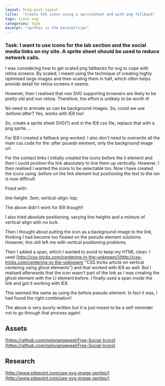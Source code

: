 ```yaml
---
layout: blog-post-layout
title:  "Create SVG icons using a spritesheet and with png fallback"
tags: icons svg
categories: task
excerpt: "<p>This is the excerpt!</p>"
---
```


### Task: I want to use icons for the lab section and the social media links on my site. A sprite sheet should be used to reduce network calls.

I was considering how to get scaled png fallbacks for svg to cope with retina screens. By scaled, I meant using the technique of creating highly optimised large images and then scaling them in half, which often helps  provide detail for retina screens it seems.

However, then I realised that non SVG supporting browsers are likely to be pretty old and non retina. Therefore, the effort is unlikely to be worth it!

No need to animate so can be background images. So, could we use :before/:after? Yes, works with IE8 too!

So, create a sprite sheet SVG(?) and in the IE8 css file, replace that with a png sprite....

For IE8 I created a fallback png worked. I also don't need to overwrite all the main css code for the :after psuedo element, only the background image url.

For the contact links I initially created the icons before the li element and then I could position the link absolutely to line them up vertically. However, I then realised I wanted the icons to be selectable too. Now I have created the icons using :before on the link element but positioning the text to the ion is now difficult.

Fixed with:

line-height: 3em;
vertical-align: top;

The above didn't work for IE8 though!!

I also tried absolute positioning, varying line heights and a mixture of vertical-align with no luck.

Then I thought about putting the icon as a background-image to the link, thinking I had become too fixated on the pseudo element solutions. However, this still left me with vertical positioning problems.

Then I added a span, which I wanted to avoid to keep my HTML clean. I used [http://css-tricks.com/centering-in-the-unknown/](http://css-tricks.com/centering-in-the-unknown/ "CSS tricks article on vertical centering using ghost elements") and that worked with IE8 as well. But I realised afterwards that the icon wasn't part of the link as I was creating the ghost element with the LI element:before. I finally used a span inside the link and got it working with IE8.

This seemed the same as using the before pseudo element. In fact it was, I had found the right combination!

The above is very poorly written but it is just meant to be a self-reminder not to go through that process again!

## Assets
[https://github.com/neilorangepeel/Free-Social-Icons](https://github.com/neilorangepeel/Free-Social-Icons)

## Research

[http://www.sitepoint.com/use-svg-image-sprites/](http://www.sitepoint.com/use-svg-image-sprites/)

